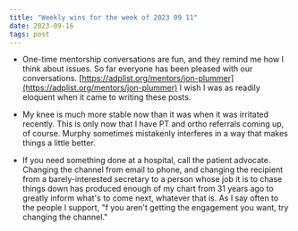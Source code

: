 ```yaml
---
title: "Weekly wins for the week of 2023 09 11"
date: 2023-09-16
tags: post
---
```


- One-time mentorship conversations are fun, and they remind me how I think about issues. So far everyone has been pleased with our conversations. [https://adplist.org/mentors/jon-plummer](https://adplist.org/mentors/jon-plummer) I wish I was as readily eloquent when it came to writing these posts.

- My knee is much more stable now than it was when it was irritated recently. This is only now that I have PT and ortho referrals coming up, of course. Murphy sometimes mistakenly interferes in a way that makes things a little better.

- If you need something done at a hospital, call the patient advocate. Changing the channel from email to phone, and changing the recipient from a barely-interested secretary to a person whose job it is to chase things down has produced enough of my chart from 31 years ago to greatly inform what's to come next, whatever that is. As I say often to the people I support, "f you aren't getting the engagement you want, try changing the channel."
